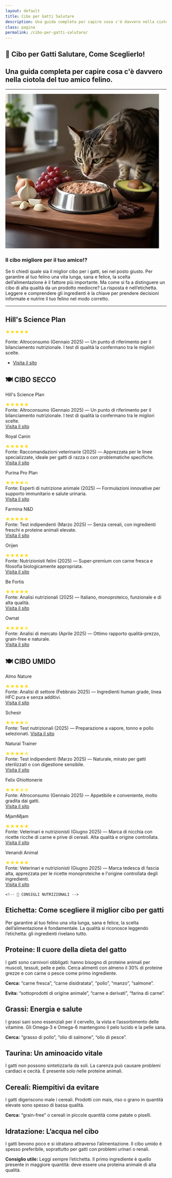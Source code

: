 ```yaml
---
layout: default
title: Cibo per Gatti Salutare
description: Una guida completa per capire cosa c'è davvero nella ciotola del tuo amico felino.
class: pagina
permalink: /cibo-per-gatti-salutare/
---
```


<main class="layout-wrapper">

<!-- 📝 INTRODUZIONE -->
<section class="intro">
  <h1 class="main-title-centered">🍴 Cibo per Gatti Salutare, Come Sceglierlo!</h1>
  <h2 class="small-title">
    Una guida completa per capire cosa c'è davvero nella ciotola del tuo amico felino.
  </h2>
</section>

------

<section class="square-grid">

  <div class="content-square">
    <img src="/assets/img/1-Cibo-Gatti-Il-Migliore-480.webp" alt="i gatti sono attratti da cibi tossici">
    <h3>Il cibo migliore per il tuo amico!?</h3>
    <div class="description">
      Se ti chiedi quale sia il miglior cibo per i gatti, sei nel posto giusto. Per garantire al tuo felino una vita lunga, sana e felice, la scelta dell’alimentazione è il fattore più importante. Ma come si fa a distinguere un cibo di alta qualità da un prodotto mediocre? La risposta è nell’etichetta. Leggere e comprendere gli ingredienti è la chiave per prendere decisioni informate e nutrire il tuo felino nel modo corretto.
    </div>
  </div>
</section>

-------

<section class="indice-antracite">
  <h2 class="section-title">Hill's Science Plan</h2>
  <div class="rating-stars"><span style="color: gold;">★★★★★</span></div>
  <p>Fonte: Altroconsumo (Gennaio 2025) — Un punto di riferimento per il bilanciamento nutrizionale. I test di qualità la confermano tra le migliori scelte.</p>
  <ul class="styled-list">
  <li> <a class="brand-name" href="https://www.hillspet.it/" target="_blank" rel="noopener">Visita il sito</a></li>
</li>
  </ul>
</section>


<!-- 🍽️ CIBO SECCO -->


<section class="text-block">
  <h2 class="section-title-gradient">🍽️ CIBO SECCO</h2>
</section>

<section class="square-grid">

  <div class="content-square">
    <p>Hill's Science Plan</p>
    <div class="rating-stars"><span style="color: gold;">★★★★★</span></div>
    <div class="description">
      Fonte: Altroconsumo (Gennaio 2025) — Un punto di riferimento per il bilanciamento nutrizionale. I test di qualità la confermano tra le migliori scelte.
      <br><a class="brand-name" href="https://www.hillspet.it/" target="_blank" rel="noopener">Visita il sito</a>
    </div>
  </div>

  <div class="content-square">
    <p>Royal Canin</p>
    <div class="rating-stars"><span style="color: gold;">★★★★★</span></div>
    <div class="description">
      Fonte: Raccomandazioni veterinarie (2025) — Apprezzata per le linee specializzate, ideale per gatti di razza o con problematiche specifiche.
      <br><a class="brand-name" href="https://www.royalcanin.com/it" target="_blank" rel="noopener">Visita il sito</a>
    </div>
  </div>

  <div class="content-square">
    <p>Purina Pro Plan</p>
    <div class="rating-stars"><span style="color: gold;">★★★★☆</span></div>
    <div class="description">
      Fonte: Esperti di nutrizione animale (2025) — Formulazioni innovative per supporto immunitario e salute urinaria.
      <br><a class="brand-name" href="https://www.purina.it/" target="_blank" rel="noopener">Visita il sito</a>
    </div>
  </div>

  <div class="content-square">
    <p>Farmina N&D</p>
    <div class="rating-stars"><span style="color: gold;">★★★★★</span></div>
    <div class="description">
      Fonte: Test indipendenti (Marzo 2025) — Senza cereali, con ingredienti freschi e proteine animali elevate.
      <br><a class="brand-name" href="https://www.farmina.com/it/" target="_blank" rel="noopener">Visita il sito</a>
    </div>
  </div>

  <div class="content-square">
    <p>Orijen</p>
    <div class="rating-stars"><span style="color: gold;">★★★★★</span></div>
    <div class="description">
      Fonte: Nutrizionisti felini (2025) — Super-premium con carne fresca e filosofia biologicamente appropriata.
      <br><a class="brand-name" href="https://www.orijen.ca/" target="_blank" rel="noopener">Visita il sito</a>
    </div>
  </div>

  <div class="content-square">
    <p>Be Fortis</p>
    <div class="rating-stars"><span style="color: gold;">★★★★★</span></div>
    <div class="description">
      Fonte: Analisi nutrizionali (2025) — Italiano, monoproteico, funzionale e di alta qualità.
      <br><a class="brand-name" href="https://www.arcaplanet.it/s/?q=BeFortis+cat" target="_blank" rel="noopener">Visita il sito</a>
    </div>
  </div>

  <div class="content-square">
    <p>Ownat</p>
    <div class="rating-stars"><span style="color: gold;">★★★★☆</span></div>
    <div class="description">
      Fonte: Analisi di mercato (Aprile 2025) — Ottimo rapporto qualità-prezzo, grain-free e naturale.
      <br><a class="brand-name" href="https://www.ownat.com/it/" target="_blank" rel="noopener">Visita il sito</a>
    </div>
  </div>

</section>

<!-- 🍽️ CIBO UMIDO -->
<section class="text-block">
  <h2 class="section-title-gradient">🍽️ CIBO UMIDO</h2>
</section>

<section class="square-grid">

  <div class="content-square">
    <p>Almo Nature</p>
    <div class="rating-stars"><span style="color: gold;">★★★★★</span></div>
    <div class="description">
      Fonte: Analisi di settore (Febbraio 2025) — Ingredienti human grade, linea HFC pura e senza additivi.
      <br><a class="brand-name" href="https://www.almonature.com/" target="_blank" rel="noopener">Visita il sito</a>
    </div>
  </div>

  <div class="content-square">
    <p>Schesir</p>
    <div class="rating-stars"><span style="color: gold;">★★★★☆</span></div>
    <div class="description">
      Fonte: Test nutrizionali (2025) — Preparazione a vapore, tonno e pollo selezionati.
      <a class="brand-name" href="https://www.schesir.com/" target="_blank" rel="noopener">Visita il sito</a>
    </div>
  </div>

  <div class="content-square">
    <p>Natural Trainer</p>
    <div class="rating-stars"><span style="color: gold;">★★★★☆</span></div>
    <div class="description">
      Fonte: Test indipendenti (Marzo 2025) — Naturale, mirato per gatti sterilizzati o con digestione sensibile.
      <br><a class="brand-name" href="https://www.trainer.eu/" target="_blank" rel="noopener">Visita il sito</a>
    </div>
  </div>

  <div class="content-square">
    <p>Felix Ghiottonerie</p>
    <div class="rating-stars"><span style="color: gold;">★★★☆☆</span></div>
    <div class="description">
      Fonte: Altroconsumo (Gennaio 2025) — Appetibile e conveniente, molto gradita dai gatti.
      <br><a class="brand-name" href="https://www.purina.it/felix" target="_blank" rel="noopener">Visita il sito</a>
    </div>
  </div>

  <div class="content-square">
    <p>MjamMjam</p>
    <div class="rating-stars"><span style="color: gold;">★★★★★</span></div>
    <div class="description">
      Fonte: Veterinari e nutrizionisti (Giugno 2025) — Marca di nicchia con ricette ricche di carne e prive di cereali. Alta qualità e origine controllata.
      <br><a class="brand-name" href="https://www.mjammjam.de/" target="_blank" rel="noopener">Visita il sito</a>
    </div>
  </div>

  <div class="content-square">
  <p>Venandi Animal</p>
  <div class="rating-stars" aria-label="Valutazione: 5 su 5">
    <span style="color: gold;">★★★★★</span>
  </div>
  <div class="description">
    Fonte: Veterinari e nutrizionisti (Giugno 2025) — Marca tedesca di fascia alta, apprezzata per le ricette monoproteiche e l'origine controllata degli ingredienti.
    <br><a class="brand-name" href="https://www.venandi-animal.de/" target="_blank" rel="noopener">Visita il sito</a>
  </div>
</div>



    <!-- 📘 CONSIGLI NUTRIZIONALI -->
<section class="text-block">

  <h2><strong>Etichetta:</strong> Come scegliere il miglior cibo per gatti</h2>
  <p>Per garantire al tuo felino una vita lunga, sana e felice, la scelta dell’alimentazione è fondamentale. La qualità si riconosce leggendo l’etichetta: gli ingredienti rivelano tutto.</p>

  <h2><strong>Proteine:</strong> Il cuore della dieta del gatto</h2>
  <p>I gatti sono carnivori obbligati: hanno bisogno di proteine animali per muscoli, tessuti, pelle e pelo. Cerca alimenti con almeno il 30% di proteine grezze e con carne o pesce come primo ingrediente.</p>
  <p><strong>Cerca:</strong> “carne fresca”, “carne disidratata”, “pollo”, “manzo”, “salmone”.</p>
  <p><strong>Evita:</strong> “sottoprodotti di origine animale”, “carne e derivati”, “farina di carne”.</p>

  <h2><strong>Grassi:</strong> Energia e salute</h2>
  <p>I grassi sani sono essenziali per il cervello, la vista e l’assorbimento delle vitamine. Gli Omega-3 e Omega-6 mantengono il pelo lucido e la pelle sana.</p>
  <p><strong>Cerca:</strong> “grasso di pollo”, “olio di salmone”, “olio di pesce”.</p>

  <h2><strong>Taurina:</strong> Un aminoacido vitale</h2>
  <p>I gatti non possono sintetizzarla da soli. La carenza può causare problemi cardiaci e cecità. È presente solo nelle proteine animali.</p>

  <h2><strong>Cereali:</strong> Riempitivi da evitare</h2>
  <p>I gatti digeriscono male i cereali. Prodotti con mais, riso o grano in quantità elevate sono spesso di bassa qualità.</p>
  <p><strong>Cerca:</strong> “grain-free” o cereali in piccole quantità come patate o piselli.</p>

  <h2><strong>Idratazione:</strong> L’acqua nel cibo</h2>
  <p>I gatti bevono poco e si idratano attraverso l’alimentazione. Il cibo umido è spesso preferibile, soprattutto per gatti con problemi urinari o renali.</p>
  <p><strong>Consiglio utile:</strong> Leggi sempre l’etichetta. Il primo ingrediente è quello presente in maggiore quantità: deve essere una proteina animale di alta qualità.</p>

</section>

